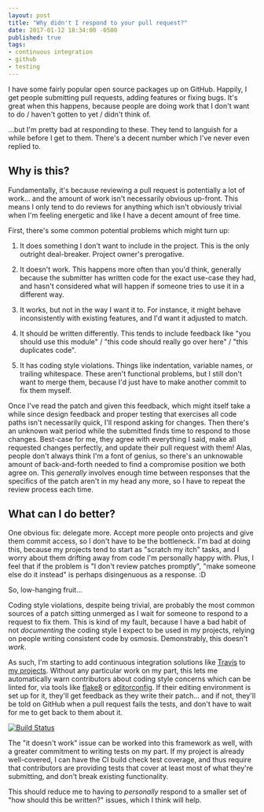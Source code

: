 ```yaml
---
layout: post
title: "Why didn't I respond to your pull request?"
date: 2017-01-12 18:34:00 -0500
published: true
tags:
- continuous integration
- github
- testing
---
```

I have some fairly popular open source packages up on GitHub. Happily, I get people submitting pull requests, adding features or fixing bugs. It's great when this happens, because people are doing work that I don't want to do / haven't gotten to yet / didn't think of.

...but I'm pretty bad at responding to these. They tend to languish for a while before I get to them. There's a decent number which I've never even replied to.

Why is this?
------------

Fundamentally, it's because reviewing a pull request is potentially a lot of work... and the amount of work isn't necessarily obvious up-front. This means I only tend to do reviews for anything which isn't obviously trivial when I'm feeling energetic and like I have a decent amount of free time.

First, there's some common potential problems which might turn up:

1.  It does something I don't want to include in the project. This is the only outright deal-breaker. Project owner's prerogative.
2.  It doesn't work. This happens more often than you'd think, generally because the submitter has written code for the exact use-case they had, and hasn't considered what will happen if someone tries to use it in a different way.
    
3.  It works, but not in the way I want it to. For instance, it might behave inconsistently with existing features, and I'd want it adjusted to match.
    
4.  It should be written differently. This tends to include feedback like "you should use this module" / "this code should really go over here" / "this duplicates code".
    
5.  It has coding style violations. Things like indentation, variable names, or trailing whitespace. These aren't functional problems, but I still don't want to merge them, because I'd just have to make another commit to fix them myself.
    

Once I've read the patch and given this feedback, which might itself take a while since design feedback and proper testing that exercises all code paths isn't necessarily quick, I'll respond asking for changes. Then there's an unknown wait period while the submitted finds time to respond to those changes. Best-case for me, they agree with everything I said, make all requested changes perfectly, and update their pull request with them! Alas, people don't always think I'm a font of genius, so there's an unknowable amount of back-and-forth needed to find a compromise position we both agree on. This _generally_ involves enough time between responses that the specifics of the patch aren't in my head any more, so I have to repeat the review process each time.

What can I do better?
---------------------

One obvious fix: delegate more. Accept more people onto projects and give them commit access, so I don't have to be the bottleneck. I'm bad at doing this, because my projects tend to start as "scratch my itch" tasks, and I worry about them drifting away from code I'm personally happy with. Plus, I feel that if the problem is "I don't review patches promptly", "make someone else do it instead" is perhaps disingenuous as a response. :D

So, low-hanging fruit...

Coding style violations, despite being trivial, are probably the most common sources of a patch sitting unmerged as I wait for someone to respond to a request to fix them. This is kind of my fault, because I have a bad habit of not _documenting_ the coding style I expect to be used in my projects, relying on people writing consistent code by osmosis. Demonstrably, this doesn't _work_.

As such, I'm starting to add continuous integration solutions like [Travis](https://travis-ci.org/) to [my projects](https://travis-ci.org/kemayo/). Without any particular work on my part, this lets me automatically warn contributors about coding style concerns which can be linted for, via tools like [flake8](http://flake8.pycqa.org/en/latest/) or [editorconfig](http://editorconfig.org/). If their editing environment is set up for it, they'll get feedback as they write their patch... and if not, they'll be told on GitHub when a pull request fails the tests, and don't have to wait for me to get back to them about it.

[![Build Status](https://travis-ci.org/kemayo/sublime-text-git.svg?branch=master)](https://travis-ci.org/kemayo/sublime-text-git)

The "it doesn't work" issue can be worked into this framework as well, with a greater commitment to writing tests on my part. If my project is already well-covered, I can have the CI build check test coverage, and thus require that contributors are providing tests that cover at least most of what they're submitting, and don't break existing functionality.

This should reduce me to having to _personally_ respond to a smaller set of "how should this be written?" issues, which I think will help.
